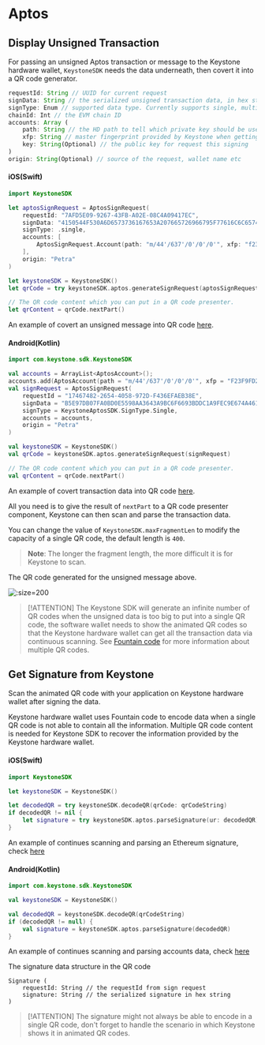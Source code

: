 # Aptos

## Display Unsigned Transaction

For passing an unsigned Aptos transaction or message to the Keystone hardware wallet,
`KeystoneSDK` needs the data underneath, then covert it into a QR code generator.

```js
requestId: String // UUID for current request
signData: String // the serialized unsigned transaction data, in hex string
signType: Enum // supported data type. Currently supports single, multi and message
chainId: Int // the EVM chain ID
accounts: Array (
    path: String // the HD path to tell which private key should be used to sign the data
    xfp: String // master fingerprint provided by Keystone when getting accounts
    key: String(Optional) // the public key for request this signing
)
origin: String(Optional) // source of the request, wallet name etc
```

<!-- tabs:start -->

#### **iOS(Swift)**

```swift
import KeystoneSDK

let aptosSignRequest = AptosSignRequest(
    requestId: "7AFD5E09-9267-43FB-A02E-08C4A09417EC",
    signData: "4150544F530A6D6573736167653A207665726966795F77616C6C65740A6E6F6E63653A20373134363136353534363430333235393636333033313734",
    signType: .single,
    accounts: [
        AptosSignRequest.Account(path: "m/44'/637'/0'/0'/0'", xfp: "f23f9fd2")
    ],
    origin: "Petra"
)

let keystoneSDK = KeystoneSDK()
let qrCode = try keystoneSDK.aptos.generateSignRequest(aptosSignRequest: aptosSignRequest);

// The QR code content which you can put in a QR code presenter.
let qrContent = qrCode.nextPart()
```

An example of covert an unsigned message into QR code [here](https://github.com/KeystoneHQ/keystone-sdk-ios-demo/blob/master/keystone-sdk-ios-demo/SignTransaction/Aptos.swift).

#### **Android(Kotlin)**

```kotlin
import com.keystone.sdk.KeystoneSDK

val accounts = ArrayList<AptosAccount>();
accounts.add(AptosAccount(path = "m/44'/637'/0'/0'/0'", xfp = "F23F9FD2"))
val signRequest = AptosSignRequest(
    requestId = "17467482-2654-4058-972D-F436EFAEB38E",
    signData = "B5E97DB07FA0BD0E5598AA3643A9BC6F6693BDDC1A9FEC9E674A461EAA00B1931248CD3D5E09500ACB7082497DEC1B2690384C535F3882ED5D84392370AD0455000000000000000002000000000000000000000000000000000000000000000000000000000000000104636F696E087472616E73666572010700000000000000000000000000000000000000000000000000000000000000010A6170746F735F636F696E094170746F73436F696E0002201248CD3D5E09500ACB7082497DEC1B2690384C535F3882ED5D84392370AD04550880969800000000000A000000000000009600000000000000ACF63C640000000002",
    signType = KeystoneAptosSDK.SignType.Single,
    accounts = accounts,
    origin = "Petra"
)

val keystoneSDK = KeystoneSDK()
val qrCode = keystoneSDK.aptos.generateSignRequest(signRequest)

// The QR code content which you can put in a QR code presenter.
val qrContent = qrCode.nextPart()
```
An example of covert transaction data into QR code [here](https://github.com/KeystoneHQ/keystone-sdk-android-demo/blob/master/app/src/main/kotlin/com/keystone/sdk/demo/PlayerFragment.kt).

<!-- tabs:end -->

All you need is to give the result of `nextPart` to a QR code presenter component,
Keystone can then scan and parse the transaction data.

You can change the value of `KeystoneSDK.maxFragmentLen` to modify the capacity of a single QR code, the default length is `400`.
> **Note**: The longer the fragment length, the more difficult it is for Keystone to scan.

The QR code generated for the unsigned message above.

![](/_media/sign-aptos-message.png ':size=200')

> [!ATTENTION]
> The Keystone SDK will generate an infinite number of QR codes when the unsigned data is too big to put into a single QR code,
> the software wallet needs to show the animated QR codes so that the Keystone hardware wallet can get all the transaction data via continuous scanning.
> See [Fountain code](https://en.wikipedia.org/wiki/Fountain_code) for more information about multiple QR codes.

## Get Signature from Keystone

Scan the animated QR code with your application on Keystone hardware wallet after signing the data.

Keystone hardware wallet uses Fountain code to encode data when a single QR code is not able to contain all the information.
Multiple QR code content is needed for Keystone SDK to recover the information provided by the Keystone hardware wallet.

<!-- tabs:start -->

#### **iOS(Swift)**

```swift
import KeystoneSDK

let keystoneSDK = KeystoneSDK()

let decodedQR = try keystoneSDK.decodeQR(qrCode: qrCodeString)
if decodedQR != nil {
    let signature = try keystoneSDK.aptos.parseSignature(ur: decodedQR)
}
```
An example of continues scanning and parsing an Ethereum signature, check [here](https://github.com/KeystoneHQ/keystone-sdk-ios-demo/blob/master/keystone-sdk-ios-demo/SignTransaction/Aptos.swift)

#### **Android(Kotlin)**

```kotlin
import com.keystone.sdk.KeystoneSDK

val keystoneSDK = KeystoneSDK()

val decodedQR = keystoneSDK.decodeQR(qrCodeString)
if (decodedQR != null) {
    val signature = keystoneSDK.aptos.parseSignature(decodedQR)
}
```
An example of continues scanning and parsing accounts data, check [here](https://github.com/KeystoneHQ/keystone-sdk-android-demo/blob/master/app/src/main/kotlin/com/keystone/sdk/demo/ScannerFragment.kt)

<!-- tabs:end -->

The signature data structure in the QR code
```
Signature (
    requestId: String // the requestId from sign request
    signature: String // the serialized signature in hex string
)
```

> [!ATTENTION]
> The signature might not always be able to encode in a single QR code,
> don't forget to handle the scenario in which Keystone shows it in animated QR codes.
